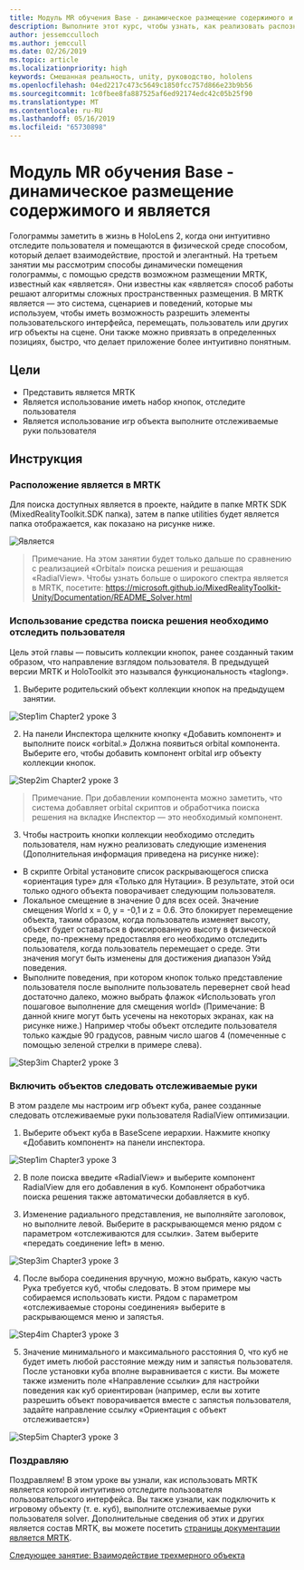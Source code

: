 ```yaml
---
title: Модуль MR обучения Base - динамическое размещение содержимого и является
description: Выполните этот курс, чтобы узнать, как реализовать распознавание лиц Azure в приложениях смешанной реальности.
author: jessemcculloch
ms.author: jemccull
ms.date: 02/26/2019
ms.topic: article
ms.localizationpriority: high
keywords: Смешанная реальность, unity, руководство, hololens
ms.openlocfilehash: 04ed2217c473c5649c1850fcc757d866e23b9b56
ms.sourcegitcommit: 1c0fbee8fa887525af6ed92174edc42c05b25f90
ms.translationtype: MT
ms.contentlocale: ru-RU
ms.lasthandoff: 05/16/2019
ms.locfileid: "65730898"
---
```

# <a name="mr-learning-base-module---dynamic-content-placement-and-solvers"></a>Модуль MR обучения Base - динамическое размещение содержимого и является

Голограммы заметить в жизнь в HoloLens 2, когда они интуитивно отследите пользователя и помещаются в физической среде способом, который делает взаимодействие, простой и элегантный. На третьем занятии мы рассмотрим способы динамически помещения голограммы, с помощью средств возможном размещении MRTK, известный как «является». Они известны как «является» способ работы решают алгоритмы сложных пространственных размещения. В MRTK является — это система, сценариев и поведений, которые мы используем, чтобы иметь возможность разрешить элементы пользовательского интерфейса, перемещать, пользователь или других игр объекты на сцене. Они также можно привязать в определенных позициях, быстро, что делает приложение более интуитивно понятным. 

## <a name="objectives"></a>Цели

* Представить является MRTK
* Является использование иметь набор кнопок, отследите пользователя
* Является использование игр объекта выполните отслеживаемые руки пользователя

## <a name="instructions"></a>Инструкция

### <a name="location-of-solvers-in-the-mrtk"></a>Расположение является в MRTK
 Для поиска доступных является в проекте, найдите в папке MRTK SDK (MixedRealityToolkit.SDK папка), затем в папке utilities будет является папка отображается, как показано на рисунке ниже.

![Является](images/lesson3_chapter1_step1im.PNG)

>Примечание. На этом занятии будет только дальше по сравнению с реализацией «Orbital» поиска решения и решающая «RadialView». Чтобы узнать больше о широкого спектра является в MRTK, посетите: https://microsoft.github.io/MixedRealityToolkit-Unity/Documentation/README_Solver.html

### <a name="use-a-solver-to-follow-the-user"></a>Использование средства поиска решения необходимо отследить пользователя
Цель этой главы — повысить коллекции кнопок, ранее созданный таким образом, что направление взглядом пользователя. В предыдущей версии MRTK и HoloToolkit это назывался функциональность «taglong».

1. Выберите родительский объект коллекции кнопок на предыдущем занятии.

![Step1im Chapter2 уроке 3](images/Lesson3_chapter2_step1im.PNG)

2. На панели Инспектора щелкните кнопку «Добавить компонент» и выполните поиск «orbital.» Должна появиться orbital компонента. Выберите его, чтобы добавить компонент orbital игр объекту коллекции кнопок.

![Step2im Chapter2 уроке 3](images/Lesson3_Chapter2_step2im.PNG)

>Примечание. При добавлении компонента можно заметить, что система добавляет orbital скриптов и обработчика поиска решения на вкладке Инспектор — это необходимый компонент. 

3. Чтобы настроить кнопки коллекции необходимо отследить пользователя, нам нужно реализовать следующие изменения (Дополнительная информация приведена на рисунке ниже):
- В скрипте Orbital установите список раскрывающегося списка «ориентация type» для «Только для Нутации». В результате, этой оси только одного объекта поворачивает следующим пользователя.
- Локальное смещение в значение 0 для всех осей. Значение смещения World x = 0, y = -0,1 и z = 0.6. Это блокирует перемещение объекта, таким образом, когда пользователь изменяет высоту, объект будет оставаться в фиксированную высоту в физической среде, по-прежнему предоставляя его необходимо отследить пользователя, когда пользователь перемещает о среде. Эти значения могут быть изменены для достижения диапазон Уэйд поведения.
- Выполните поведения, при котором кнопок только представление пользователя после выполните пользователь перевернет свой head достаточно далеко, можно выбрать флажок «Использовать угол пошаговое выполнение для смещения world» (Примечание: В данной книге могут быть усечены на некоторых экранах, как на рисунке ниже.) Например чтобы объект отследите пользователя только каждые 90 градусов, равным число шагов 4 (помеченные с помощью зеленой стрелки в примере слева). 

![Step3im Chapter2 уроке 3](images/Lesson3_chapter2_step3im.PNG)

### <a name="enabling-objects-to-follow-tracked-hands"></a>Включить объектов следовать отслеживаемые руки

В этом разделе мы настроим игр объект куба, ранее созданные следовать отслеживаемые руки пользователя RadialView оптимизации.

1. Выберите объект куба в BaseScene иерархии. Нажмите кнопку «Добавить компонент» на панели инспектора. 

![Step1im Chapter3 уроке 3](images/Lesson3_Chapter3_step1im.PNG)

2. В поле поиска введите «RadialView» и выберите компонент RadialView для его добавления в куб. Компонент обработчика поиска решения также автоматически добавляется в куб.

3. Изменение радиального представления, не выполняйте заголовок, но выполните левой. Выберите в раскрывающемся меню рядом с параметром «отслеживаются для ссылки». Затем выберите «передать соединение left» в меню.

![Step3im Chapter3 уроке 3](images/Lesson3_chapter3_step3im.PNG)

4. После выбора соединения вручную, можно выбрать, какую часть Рука требуется куб, чтобы следовать. В этом примере мы собираемся использовать кисти. Рядом с параметром «отслеживаемые стороны соединения» выберите в раскрывающемся меню и запястья. 

![Step4im Chapter3 уроке 3](images/Lesson3_chapter3_step4im.PNG)

5. Значение минимального и максимального расстояния 0, что куб не будет иметь любой расстояние между ним и запястья пользователя. После установки куба вполне выравнивается с кисти. Вы можете также изменить поле «Направление ссылки» для настройки поведения как куб ориентирован (например, если вы хотите разрешить объект поворачивается вместе с запястья пользователя, задайте направление ссылку «Ориентация с объект отслеживается»)

![Step5im Chapter3 уроке 3](images/Lesson3_chapter3_step5im.PNG)

### <a name="congratulations"></a>Поздравляю
Поздравляем! В этом уроке вы узнали, как использовать MRTK является которой интуитивно отследите пользователя пользовательского интерфейса. Вы также узнали, как подключить к игровому объекту (т. е. куб), выполните отслеживаемые руки пользователя solver. Дополнительные сведения об этих и других является состав MRTK, вы можете посетить [страницы документации является MRTK](https://microsoft.github.io/MixedRealityToolkit-Unity/Documentation/README_Solver.html).

[Следующее занятие: Взаимодействие трехмерного объекта](mrlearning-base-ch4.md)

